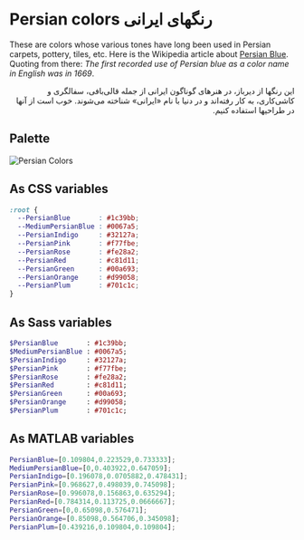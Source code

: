 # Persian colors رنگهای ایرانی
These are colors whose various tones have long been used in Persian carpets, pottery, tiles, etc. Here is the Wikipedia article about [Persian Blue](https://en.wikipedia.org/wiki/Persian_blue). Quoting from there: *The first recorded use of Persian blue as a color name in English was in 1669*.

<p dir="rtl">
این رنگها از دیرباز، در هنرهای گوناگون ایرانی از جمله قالی‌بافی، سفالگری و کاشی‌کاری، به کار رفته‌اند و در دنیا با نام «ایرانی» شناخته می‌شوند. خوب است از آنها در طراحیها استفاده کنیم. 
</p>

## Palette
![Persian Colors](https://raw.githubusercontent.com/alijsh/persian-colors/master/persian-colors.png)

## As CSS variables

```css
:root {
  --PersianBlue       : #1c39bb;
  --MediumPersianBlue : #0067a5;
  --PersianIndigo     : #32127a;
  --PersianPink       : #f77fbe;
  --PersianRose       : #fe28a2;
  --PersianRed        : #c81d11;
  --PersianGreen      : #00a693;
  --PersianOrange     : #d99058;
  --PersianPlum       : #701c1c;
}
```

## As Sass variables

```sass
$PersianBlue       : #1c39bb;
$MediumPersianBlue : #0067a5;
$PersianIndigo     : #32127a;
$PersianPink       : #f77fbe;
$PersianRose       : #fe28a2;
$PersianRed        : #c81d11;
$PersianGreen      : #00a693;
$PersianOrange     : #d99058;
$PersianPlum       : #701c1c;
```


## As MATLAB variables
```matlab
PersianBlue=[0.109804,0.223529,0.733333];
MediumPersianBlue=[0,0.403922,0.647059];
PersianIndigo=[0.196078,0.0705882,0.478431];
PersianPink=[0.968627,0.498039,0.745098];
PersianRose=[0.996078,0.156863,0.635294];
PersianRed=[0.784314,0.113725,0.0666667];
PersianGreen=[0,0.65098,0.576471];
PersianOrange=[0.85098,0.564706,0.345098];
PersianPlum=[0.439216,0.109804,0.109804];
```
